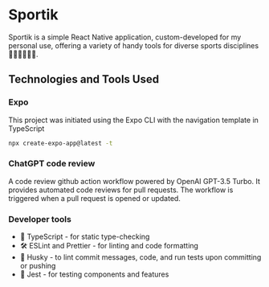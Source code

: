 # Sportik

Sportik is a simple React Native application, custom-developed for my personal use, offering a variety of handy tools for diverse sports disciplines 🏊‍♂️🚴‍♂️🏃‍♂️.

## Technologies and Tools Used

### Expo

This project was initiated using the Expo CLI with the navigation template in TypeScript

```sh
npx create-expo-app@latest -t
```

### ChatGPT code review

A code review github action workflow powered by OpenAI GPT-3.5 Turbo. It provides automated code reviews for pull requests. The workflow is triggered when a pull request is opened or updated.

### Developer tools

- 🧰 TypeScript - for static type-checking
- 🛠️ ESLint and Prettier - for linting and code formatting
- 🐶 Husky - to lint commit messages, code, and run tests upon committing or pushing
- 🧪 Jest - for testing components and features
